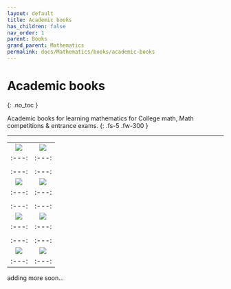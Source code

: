 ```yaml
---
layout: default
title: Academic books
has_children: false
nav_order: 1
parent: Books
grand_parent: Mathematics
permalink: docs/Mathematics/books/academic-books
---
```


# Academic books
{: .no_toc }

Academic books for learning mathematics for College math, Math competitions & entrance exams.
{: .fs-5 .fw-300 }

---

|  |  |
| :---: | :---: |
| <a href="https://www.amazon.in/Book-Proof-Richard-H-Hammack/dp/0989472124?crid=8FK51KDORSU4&keywords=book+of+proof&qid=1643607643&sprefix=book+of+proo%2Caps%2C192&sr=8-1&linkCode=li3&tag=shreyaskali-21&linkId=87b11b35b6bf30b8e0e6dbddf7ea5955&language=en_IN&ref_=as_li_ss_il" target="_blank"><img border="0" src="//ws-in.amazon-adsystem.com/widgets/q?_encoding=UTF8&ASIN=0989472124&Format=_SL250_&ID=AsinImage&MarketPlace=IN&ServiceVersion=20070822&WS=1&tag=shreyaskali-21&language=en_IN" ></a><img src="https://ir-in.amazon-adsystem.com/e/ir?t=shreyaskali-21&language=en_IN&l=li3&o=31&a=0989472124" width="1" height="1" border="0" alt="" style="border:none !important; margin:0px !important;" /> | <a href="https://www.amazon.in/Art-Craft-Problem-Solving-dp-111852313X/dp/111852313X?&linkCode=li3&tag=shreyaskali-21&linkId=3b035c12cd1ed09fc98ac5264bbd8be5&language=en_IN&ref_=as_li_ss_il" target="_blank"><img border="0" src="//ws-in.amazon-adsystem.com/widgets/q?_encoding=UTF8&ASIN=111852313X&Format=_SL250_&ID=AsinImage&MarketPlace=IN&ServiceVersion=20070822&WS=1&tag=shreyaskali-21&language=en_IN" ></a><img src="https://ir-in.amazon-adsystem.com/e/ir?t=shreyaskali-21&language=en_IN&l=li3&o=31&a=111852313X" width="1" height="1" border="0" alt="" style="border:none !important; margin:0px !important;" /> |
| :---: | :---: |
|  |  |
| :---: | :---: |
| <a href="https://www.amazon.in/Calculus-Early-Transcendentals-Course-Mate/dp/8131531899?crid=35Q9J7GLDKFHN&keywords=calculus&qid=1643607836&sprefix=calculus%2Caps%2C221&sr=8-7&linkCode=li3&tag=shreyaskali-21&linkId=367e4e03f1f08f6b5a61e9f8800d90fd&language=en_IN&ref_=as_li_ss_il" target="_blank"><img border="0" src="//ws-in.amazon-adsystem.com/widgets/q?_encoding=UTF8&ASIN=8131531899&Format=_SL250_&ID=AsinImage&MarketPlace=IN&ServiceVersion=20070822&WS=1&tag=shreyaskali-21&language=en_IN" ></a><img src="https://ir-in.amazon-adsystem.com/e/ir?t=shreyaskali-21&language=en_IN&l=li3&o=31&a=8131531899" width="1" height="1" border="0" alt="" style="border:none !important; margin:0px !important;" /> | <a href="https://www.amazon.in/Calculus-Made-Easy-Silvanus-Thompson/dp/0312185480?keywords=calculus+made+easy&qid=1643607968&sprefix=calculus+made+ea%2Caps%2C257&sr=8-2&linkCode=li3&tag=shreyaskali-21&linkId=d36ba878c6aa37263058144298b2129f&language=en_IN&ref_=as_li_ss_il" target="_blank"><img border="0" src="//ws-in.amazon-adsystem.com/widgets/q?_encoding=UTF8&ASIN=0312185480&Format=_SL250_&ID=AsinImage&MarketPlace=IN&ServiceVersion=20070822&WS=1&tag=shreyaskali-21&language=en_IN" ></a><img src="https://ir-in.amazon-adsystem.com/e/ir?t=shreyaskali-21&language=en_IN&l=li3&o=31&a=0312185480" width="1" height="1" border="0" alt="" style="border:none !important; margin:0px !important;" /> |
| :---: | :---: |
|  |  |
| :---: | :---: |
| <a href="https://www.amazon.in/Challenge-Thrill-Pre-College-Mathematics-Krishnamurthy/dp/9386418347?crid=3U3P1CHR7SO63&keywords=challenge+and+thrill+of+pre-college+mathematics&qid=1643608142&sprefix=challenge+and+thri%2Caps%2C222&sr=8-1-spons&psc=1&spLa=ZW5jcnlwdGVkUXVhbGlmaWVyPUEzVUxRMFBKTjhXQTdaJmVuY3J5cHRlZElkPUEwNTUxOTUyMlRUU0RDR09CTzhZRCZlbmNyeXB0ZWRBZElkPUEwOTMwODE5MVJYRFQzV05XS1JFWCZ3aWRnZXROYW1lPXNwX2F0ZiZhY3Rpb249Y2xpY2tSZWRpcmVjdCZkb05vdExvZ0NsaWNrPXRydWU%3D&linkCode=li3&tag=shreyaskali-21&linkId=79ddac4908be34c14d73c353129b64b7&language=en_IN&ref_=as_li_ss_il" target="_blank"><img border="0" src="//ws-in.amazon-adsystem.com/widgets/q?_encoding=UTF8&ASIN=9386418347&Format=_SL250_&ID=AsinImage&MarketPlace=IN&ServiceVersion=20070822&WS=1&tag=shreyaskali-21&language=en_IN" ></a><img src="https://ir-in.amazon-adsystem.com/e/ir?t=shreyaskali-21&language=en_IN&l=li3&o=31&a=9386418347" width="1" height="1" border="0" alt="" style="border:none !important; margin:0px !important;" /> | <a href="https://www.amazon.in/Principles-Techniques-Combinatorics-Chen-Chuan-Chong/dp/9810211392?crid=30WSE4IEAAD4J&keywords=principles+of+combinatorics&qid=1643608232&sprefix=principles+of+combinatorics%2Caps%2C190&sr=8-1&linkCode=li3&tag=shreyaskali-21&linkId=996aaca35176a5f68df864d38f43c897&language=en_IN&ref_=as_li_ss_il" target="_blank"><img border="0" src="//ws-in.amazon-adsystem.com/widgets/q?_encoding=UTF8&ASIN=9810211392&Format=_SL250_&ID=AsinImage&MarketPlace=IN&ServiceVersion=20070822&WS=1&tag=shreyaskali-21&language=en_IN" ></a><img src="https://ir-in.amazon-adsystem.com/e/ir?t=shreyaskali-21&language=en_IN&l=li3&o=31&a=9810211392" width="1" height="1" border="0" alt="" style="border:none !important; margin:0px !important;" /> |
| :---: | :---: |
|  |  |
| :---: | :---: |
| <a href="https://www.amazon.in/Test-Mathematics-10-Level-18/dp/8176711098?crid=8OATTHFBAF8L&keywords=isi+tomato&qid=1643608167&sprefix=isi+tmoto%2Caps%2C185&sr=8-1&linkCode=li3&tag=shreyaskali-21&linkId=0437b14b54821602dbede24da3ab66f0&language=en_IN&ref_=as_li_ss_il" target="_blank"><img border="0" src="//ws-in.amazon-adsystem.com/widgets/q?_encoding=UTF8&ASIN=8176711098&Format=_SL250_&ID=AsinImage&MarketPlace=IN&ServiceVersion=20070822&WS=1&tag=shreyaskali-21&language=en_IN" ></a><img src="https://ir-in.amazon-adsystem.com/e/ir?t=shreyaskali-21&language=en_IN&l=li3&o=31&a=8176711098" width="1" height="1" border="0" alt="" style="border:none !important; margin:0px !important;" /> | <a href="https://www.amazon.in/CMI-Tomato-Balasundar-M/dp/1685541429?crid=2KH9RX5MTN8EC&keywords=cmi+tomato&qid=1643608322&sprefix=cmi+tomato%2Caps%2C271&sr=8-1&linkCode=li3&tag=shreyaskali-21&linkId=b59857c232795f4546fe00a9801a911f&language=en_IN&ref_=as_li_ss_il" target="_blank"><img border="0" src="//ws-in.amazon-adsystem.com/widgets/q?_encoding=UTF8&ASIN=1685541429&Format=_SL250_&ID=AsinImage&MarketPlace=IN&ServiceVersion=20070822&WS=1&tag=shreyaskali-21&language=en_IN" ></a><img src="https://ir-in.amazon-adsystem.com/e/ir?t=shreyaskali-21&language=en_IN&l=li3&o=31&a=1685541429" width="1" height="1" border="0" alt="" style="border:none !important; margin:0px !important;" /> |
| :---: | :---: |

adding more soon...

